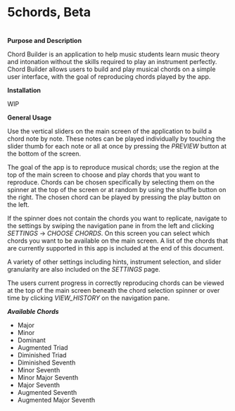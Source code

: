 ####
# 5chords, Beta
#

**Purpose and Description**

Chord Builder is an application to help music students learn music theory and intonation without the skills required to play an instrument perfectly. 
Chord Builder allows users to build and play musical chords on a simple user interface, with the goal of reproducing chords played by the app. 

**Installation**

WIP

**General Usage**

Use the vertical sliders on the main screen of the application to build a chord note by note. These notes can be played individually by touching the slider thumb for each note or all at once by pressing the _PREVIEW_ button at the bottom of the screen.

The goal of the app is to reproduce musical chords; use the region at the top of the main screen to choose and play chords that you want to reproduce. Chords can be chosen specifically by selecting them on the spinner at the top of the screen or at random by using the shuffle button on the right. The chosen chord can be played by pressing the play button on the left. 

If the spinner does not contain the chords you want to replicate, navigate to the settings by swiping the navigation pane in from the left and clicking _SETTINGS_ → _CHOOSE CHORDS_. On this screen you can select which chords you want to be available on the main screen. A list of the chords that are currently supported in this app is included at the end of this document. 

A variety of other settings including hints, instrument selection, and slider granularity are also included on the _SETTINGS_ page.

The users current progress in correctly reproducing chords can be viewed at the top of the main screen beneath the chord selection spinner or over time by clicking _VIEW_HISTORY_ on the navigation pane.

**_Available Chords_**
* Major
* Minor
* Dominant
* Augmented Triad
* Diminished Triad
* Diminished Seventh
* Minor Seventh
* Minor Major Seventh
* Major Seventh
* Augmented Seventh
* Augmented Major Seventh
